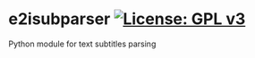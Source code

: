 e2isubparser [![License: GPL v3](https://img.shields.io/badge/License-GPLv3-blue.svg)](https://www.gnu.org/licenses/gpl-3.0)
============
Python module for text subtitles parsing
